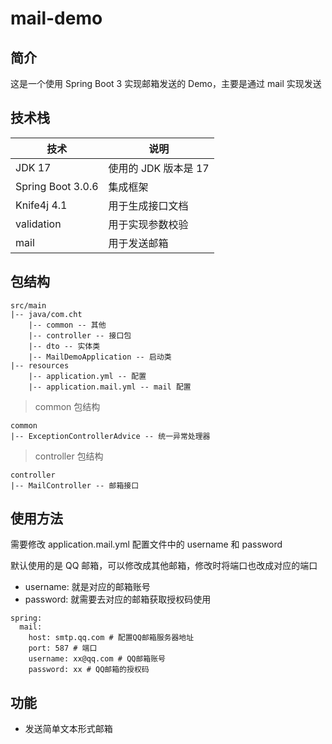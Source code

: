 # mail-demo

## 简介

这是一个使用 Spring Boot 3 实现邮箱发送的 Demo，主要是通过 mail 实现发送

## 技术栈

| 技术              | 说明                 |
| ----------------- | -------------------- |
| JDK 17            | 使用的 JDK 版本是 17 |
| Spring Boot 3.0.6 | 集成框架             |
| Knife4j 4.1       | 用于生成接口文档     |
| validation        | 用于实现参数校验     |
| mail              | 用于发送邮箱         |

## 包结构

```
src/main
|-- java/com.cht
	|-- common -- 其他
	|-- controller -- 接口包
	|-- dto -- 实体类
	|-- MailDemoApplication -- 启动类
|-- resources
	|-- application.yml -- 配置
	|-- application.mail.yml -- mail 配置
```

> common 包结构

```
common
|-- ExceptionControllerAdvice -- 统一异常处理器
```

> controller 包结构

```
controller
|-- MailController -- 邮箱接口
```

## 使用方法

需要修改 application.mail.yml 配置文件中的 username 和 password 

默认使用的是 QQ 邮箱，可以修改成其他邮箱，修改时将端口也改成对应的端口

- username: 就是对应的邮箱账号
- password: 就需要去对应的邮箱获取授权码使用

```
spring:
  mail:
    host: smtp.qq.com # 配置QQ邮箱服务器地址
    port: 587 # 端口
    username: xx@qq.com # QQ邮箱账号
    password: xx # QQ邮箱的授权码
```

## 功能

- 发送简单文本形式邮箱

